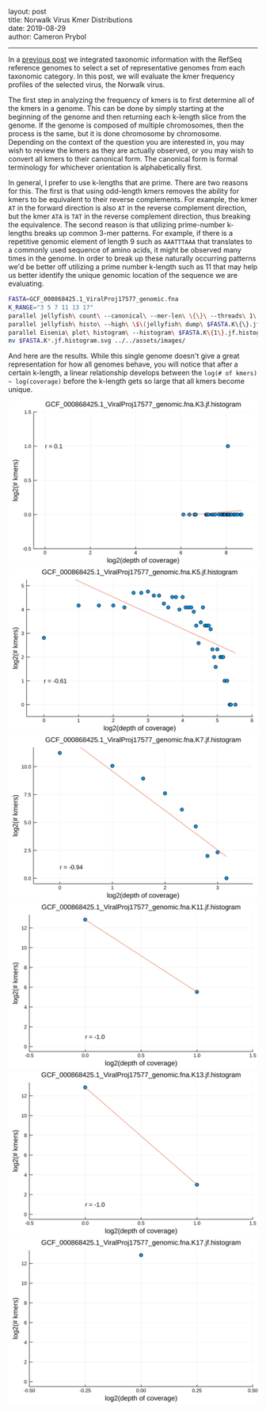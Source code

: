 layout: post  
title: Norwalk Virus Kmer Distributions  
date: 2019-08-29  
author: Cameron Prybol  

---

In a [previous post](/selecting-genomes-by-taxonomy.html) we integrated taxonomic information with the RefSeq reference genomes to select a set of representative genomes from each taxonomic category. In this post, we will evaluate the kmer frequency profiles of the selected virus, the Norwalk virus. 

The first step in analyzing the frequency of kmers is to first determine all of the kmers in a genome. This can be done by simply starting at the beginning of the genome and then returning each k-length slice from the genome. If the genome is composed of multiple chromosomes, then the process is the same, but it is done chromosome by chromosome. Depending on the context of the question you are interested in, you may wish to review the kmers as they are actually observed, or you may wish to convert all kmers to their canonical form. The canonical form is formal terminology for whichever orientation is alphabetically first.

In general, I prefer to use k-lengths that are prime. There are two reasons for this. The first is that using odd-length kmers removes the ability for kmers to be equivalent to their reverse complements. For example, the kmer `AT` in the forward direction is also `AT` in the reverse complement direction, but the kmer `ATA` is `TAT` in the reverse complement direction, thus breaking the equivalence. The second reason is that utilizing prime-number k-lengths breaks up common 3-mer patterns. For example, if there is a repetitive genomic element of length 9 such as `AAATTTAAA` that translates to a commonly used sequence of amino acids, it might be observed many times in the genome. In order to break up these naturally occurring patterns we'd be better off utilizing a prime number k-length such as 11 that may help us better identify the unique genomic location of the sequence we are evaluating.

```bash
FASTA=GCF_000868425.1_ViralProj17577_genomic.fna
K_RANGE="3 5 7 11 13 17"
parallel jellyfish\ count\ --canonical\ --mer-len\ \{\}\ --threads\ 1\ --size\ 100M\ --output\ $FASTA.K\{\}.jf\ \<\(gzip\ -dc\ $FASTA.gz\) ::: $K_RANGE
parallel jellyfish\ histo\ --high\ \$\(jellyfish\ dump\ $FASTA.K\{\}.jf\ \|\ grep\ \"\^\>\"\ \|\ sed\ \'s/\>//\'\ \|\ sort\ --numeric-sort\ --reverse\ \|\ head\ -n1\)\ $FASTA.K\{\}.jf\ \>\ $FASTA.K\{1\}.jf.histogram ::: $K_RANGE
parallel Eisenia\ plot\ histogram\ --histogram\ $FASTA.K\{1\}.jf.histogram ::: $K_RANGE
mv $FASTA.K*.jf.histogram.svg ../../assets/images/
```

And here are the results. While this single genome doesn't give a great representation for how all genomes behave, you will notice that after a certain k-length, a linear relationship develops between the `log(# of kmers) ~ log(coverage)` before the k-length gets so large that all kmers become unique.

![](../assets/images/GCF_000868425.1_ViralProj17577_genomic.fna.K3.jf.histogram.svg)
![](../assets/images/GCF_000868425.1_ViralProj17577_genomic.fna.K5.jf.histogram.svg)
![](../assets/images/GCF_000868425.1_ViralProj17577_genomic.fna.K7.jf.histogram.svg)
![](../assets/images/GCF_000868425.1_ViralProj17577_genomic.fna.K11.jf.histogram.svg)
![](../assets/images/GCF_000868425.1_ViralProj17577_genomic.fna.K13.jf.histogram.svg)
![](../assets/images/GCF_000868425.1_ViralProj17577_genomic.fna.K17.jf.histogram.svg)
